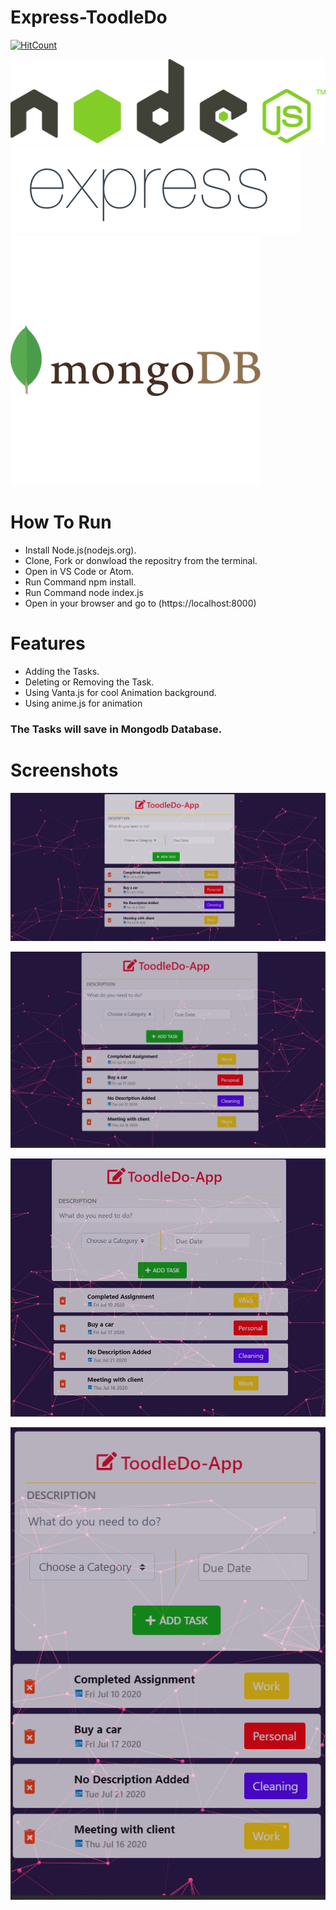 # Express-ToodleDo
[![HitCount](http://hits.dwyl.com/Ayush32/Express-ToodleDo.svg)](http://hits.dwyl.com/Ayush32/Express-ToodleDo)

![](/images_for_github/nodejs-logo-png-file-node-js-logo-2015-svg-1280.png)![](/images_for_github/nodejs-logo-vector-png-express-js-logo-465.png) ![](/images_for_github/mongodb-png--400.png)  

# How To Run

* Install Node.js(nodejs.org).
* Clone, Fork or donwload the repositry from the terminal.
* Open in VS Code or Atom.
* Run Command npm install.
* Run Command node index.js
* Open in your browser and go to (https://localhost:8000)


# Features
* Adding the Tasks.
* Deleting or Removing the Task.
* Using Vanta.js for cool Animation background.
* Using anime.js for animation

### The Tasks will save in Mongodb Database.

# Screenshots

![](/assets/images/1.png)

![](/assets/images/2.png)

![](/assets/images/3.png)

![](/assets/images/4.png)


